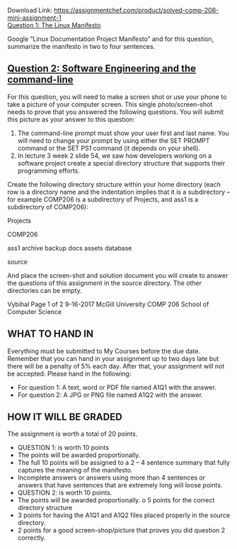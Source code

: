 Download Link: https://assignmentchef.com/product/solved-comp-206-mini-assignment-1
<br>
<u>Question 1: The Linux Manifesto</u>

Google “Linux Documentation Project Manifesto” and for this question, summarize the manifesto in two to four sentences.




<h2><u>Question 2: Software Engineering and the command-line</u></h2>

For this question, you will need to make a screen shot or use your phone to take a picture of your computer screen.  This single photo/screen-shot needs to prove that you answered the following questions. You will submit this picture as your answer to this question:

<ol>

 <li>The command-line prompt must show your user first and last name. You will need to change your prompt by using either the SET PROMPT command or the SET PS1 command (it depends on your shell).</li>

 <li>In lecture 3 week 2 slide 54, we saw how developers working on a software project create a special directory structure that supports their programming efforts.</li>

</ol>




Create the following directory structure within your home directory (each row is a directory name and the indentation implies that it is a subdirectory – for example COMP206 is a subdirectory of Projects, and ass1 is a subdirectory of COMP206):




Projects

COMP206

ass1                archive                backup                docs                assets                database

source

And place the screen-shot and solution document you will create to answer the questions of this assignment in the source directory.  The other directories can be empty.




Vybihal           Page 1 of 2      9-16-2017 McGill University             COMP 206      School of Computer Science

<h2>WHAT TO HAND IN</h2>

Everything must be submitted to My Courses before the due date. Remember that you can hand in your assignment up to two days late but there will be a penalty of 5% each day. After that, your assignment will not be accepted.  Please hand in the following:

<ul>

 <li>For question 1: A text, word or PDF file named A1Q1 with the answer.</li>

 <li>For question 2: A JPG or PNG file named A1Q2 with the answer.</li>

</ul>

<strong> </strong>

<h2>HOW IT WILL BE GRADED</h2>

The assignment is worth a total of 20 points.

<ul>

 <li>QUESTION 1: is worth 10 points</li>

 <li>The points will be awarded proportionally.</li>

 <li>The full 10 points will be assigned to a 2 – 4 sentence summary that fully captures the meaning of the manifesto.</li>

 <li>Incomplete answers or answers using more than 4 sentences or answers that have sentences that are extremely long will loose points.</li>

 <li>QUESTION 2: is worth 10 points.</li>

 <li>The points will be awarded proportionally. o 5 points for the correct directory structure</li>

 <li>3 points for having the A1Q1 and A1Q2 files placed properly in the source directory.</li>

 <li>2 points for a good screen-shop/picture that proves you did question 2 correctly.</li>

</ul>

<strong> </strong>